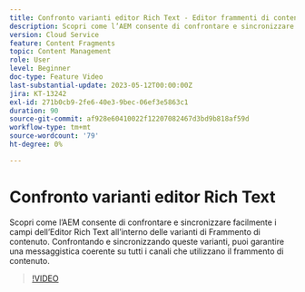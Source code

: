 ```yaml
---
title: Confronto varianti editor Rich Text - Editor frammenti di contenuto
description: Scopri come l’AEM consente di confrontare e sincronizzare facilmente i campi dell’Editor Rich Text all’interno delle varianti di Frammento di contenuto. Confrontando e sincronizzando queste varianti, puoi garantire una messaggistica coerente su tutti i canali che utilizzano il frammento di contenuto.
version: Cloud Service
feature: Content Fragments
topic: Content Management
role: User
level: Beginner
doc-type: Feature Video
last-substantial-update: 2023-05-12T00:00:00Z
jira: KT-13242
exl-id: 271b0cb9-2fe6-40e3-9bec-06ef3e5863c1
duration: 90
source-git-commit: af928e60410022f12207082467d3bd9b818af59d
workflow-type: tm+mt
source-wordcount: '79'
ht-degree: 0%

---
```


# Confronto varianti editor Rich Text

Scopri come l’AEM consente di confrontare e sincronizzare facilmente i campi dell’Editor Rich Text all’interno delle varianti di Frammento di contenuto. Confrontando e sincronizzando queste varianti, puoi garantire una messaggistica coerente su tutti i canali che utilizzano il frammento di contenuto.

>[!VIDEO](https://video.tv.adobe.com/v/3419314/?learn=on)
